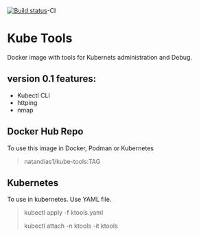 [![Build status](https://dev.azure.com/natan-dias/Kube-tools/_apis/build/status/Kube-tools-CI)](https://dev.azure.com/natan-dias/Kube-tools/_build/latest?definitionId=8)-CI

# Kube Tools

Docker image with tools for Kubernets administration and Debug.

## version 0.1 features:

+ Kubectl CLI
+ httping
+ nmap

## Docker Hub Repo

To use this image in Docker, Podman or Kubernetes

> natandias1/kube-tools:TAG

## Kubernetes

To use in kubernetes. Use YAML file.

> kubectl apply -f ktools.yaml
>
> kubectl attach -n ktools -it ktools
